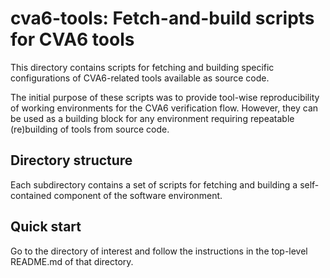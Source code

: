 # cva6-tools: Fetch-and-build scripts for CVA6 tools

This directory contains scripts for fetching and building specific configurations of CVA6-related tools available as source code.

The initial purpose of these scripts was to provide tool-wise reproducibility of working environments for the CVA6 verification flow.
However, they can be used as a building block for any environment requiring repeatable (re)building of tools from source code.

## Directory structure

Each subdirectory contains a set of scripts for fetching and building a self-contained component of the software environment.
 
## Quick start

Go to the directory of interest and follow the instructions in the top-level README.md of that directory.

